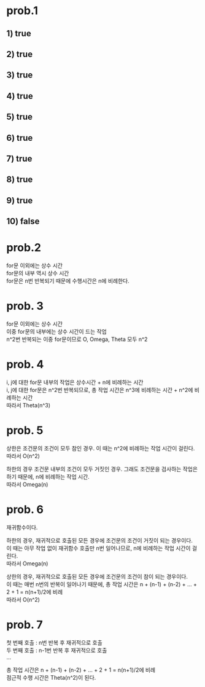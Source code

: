 # prob.1
## 1) true
## 2) true
## 3) true
## 4) true
## 5) true
## 6) true
## 7) true
## 8) true
## 9) true
## 10) false

# prob.2
for문 이외에는 상수 시간  
for문의 내부 역시 상수 시간  
for문은 n번 반복되기 때문에 수행시간은 n에 비례한다.  

# prob. 3
for문 이외에는 상수 시간  
이중 for문의 내부에는 상수 시간이 드는 작업  
n^2번 반복되는 이중 for문이므로 O, Omega, Theta 모두 n^2  

# prob. 4
i, j에 대한 for문 내부의 작업은 상수시간 + n에 비례하는 시간  
i, j에 대한 for문은 n^2번 반복되므로, 총 작업 시간은 n^3에 비례하는 시간 + n^2에 비례하는 시간  
따라서 Theta(n^3)  

# prob. 5
상한은 조건문의 조건이 모두 참인 경우. 이 때는 n^2에 비례하는 작업 시간이 걸린다.  
따라서 O(n^2)  
  
하한의 경우 조건문 내부의 조건이 모두 거짓인 경우. 그래도 조건문을 검사하는 작업은 하기 때문에, n에 비례하는 작업 시간.  
따라서 Omega(n)  

# prob. 6
재귀함수이다.  
  
하한의 경우, 재귀적으로 호출된 모든 경우에 조건문의 조건이 거짓이 되는 경우이다.  
이 때는 아무 작업 없이 재귀함수 호출만 n번 일어나므로, n에 비례하는 작업 시간이 걸린다.  
따라서 Omega(n)  
  
상한의 경우, 재귀적으로 호출된 모든 경우에 조건문의 조건이 참이 되는 경우이다.  
이 때는 매번 n번의 반복이 일어나기 때문에, 총 작업 시간은 n + (n-1) + (n-2) + ... + 2 + 1 = n(n+1)/2에 비례  
따라서 O(n^2)

# prob. 7
첫 번째 호출 : n번 반복 후 재귀적으로 호출  
두 번째 호출 : n-1번 반복 후 재귀적으로 호출  
...
  
총 작업 시간은 n + (n-1) + (n-2) + ... + 2 + 1 = n(n+1)/2에 비례  
점근적 수행 시간은 Theta(n^2)이 된다.